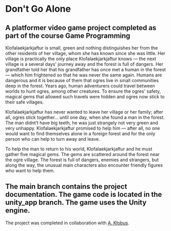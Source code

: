 # Don't Go Alone  
A platformer video game project completed as part of the course Game Programming
-  
Klofalaekjarkjaftur is small, green and nothing distinguishes her from the other residents of her village, whom she has known since she was little. Her village is practically the only place Klofalaekjarkjaftur knows — the next village is a several days' journey away and the forest is full of dangers. Her grandfather told her that his grandfather has once met a human in the forest — which him frightened so that he was never the same again. Humans are dangerous and it is because of them that ogres live in small communities deep in the forest. Years ago, human adventurers could travel between worlds to hunt ogres, among other creatures. To ensure the ogres' safety, magical gems that allowed such travels were hidden and ogres now stick to their safe villages. 

Klofalaekjarkjaftur has never wanted to leave her village or her family; after all, ogres stick together... until one day, when she found a man in the forest. The man didnt’t have big teeth, he was just strangely not very green and very unhappy. Klofalaekjarkjaftur promised to help him — after all, no one would want to find themselves alone in a foreign forest and for the only person who can help to turn away and leave. 

To help the man to return to his world, Klofalaekjarkjaftur and he must gather five magical gems. The gems are scattered around the forest near the ogre village. The forest is full of dangers, enemies and strangers, but along the way, the unusual main characters also encounter friendly figures who want to help them.

The main branch contains the project documentation. The game code is located in the unity_app branch. The game uses the Unity engine.  
-  
The project was completed in collaboration with [A. Kłobus](https://github.com/AgnieszkaKlobus12).  
